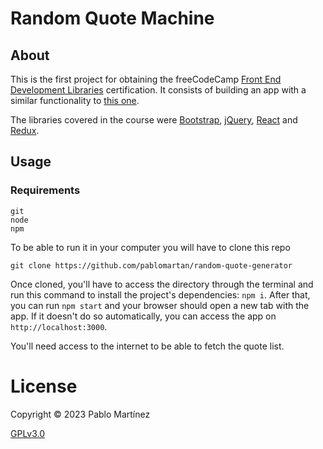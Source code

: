 # Random Quote Machine
## About
This is the first project for obtaining the freeCodeCamp [Front End
Development Libraries](https://www.freecodecamp.org/learn/front-end-development-libraries/)
certification. It consists of building an app with a similar
functionality to [this one](https://random-quote-machine.freecodecamp.rocks/).

The libraries covered in the course were [Bootstrap](https://getbootstrap.com/),
[jQuery](https://jquery.com/), [React](https://reactjs.org/) and
[Redux](https://redux.js.org/).

## Usage
### Requirements
```
git
node
npm
```

To be able to run it in your computer you will have to clone this repo
```
git clone https://github.com/pablomartan/random-quote-generator
```

Once cloned, you'll have to access the directory through the terminal and run
this command to install the project's dependencies:
`npm i`. After that, you can run `npm start` and your browser should open a new
tab with the app. If it doesn't do so automatically, you can access the app
on `http://localhost:3000`.

You'll need access to the internet to be able to fetch the quote list.

# License
Copyright © 2023 Pablo Martínez

[GPLv3.0](./LICENSE)
